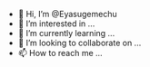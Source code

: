 - 👋 Hi, I’m @Eyasugemechu
- 👀 I’m interested in ...
- 🌱 I’m currently learning ...
- 💞️ I’m looking to collaborate on ...
- 📫 How to reach me ...

<!---
Eyasugemechu/Eyasugemechu is a ✨ special ✨ repository because its `README.md` (this file) appears on your GitHub profile.
You can click the Preview link to take a look at your changes.
--->
